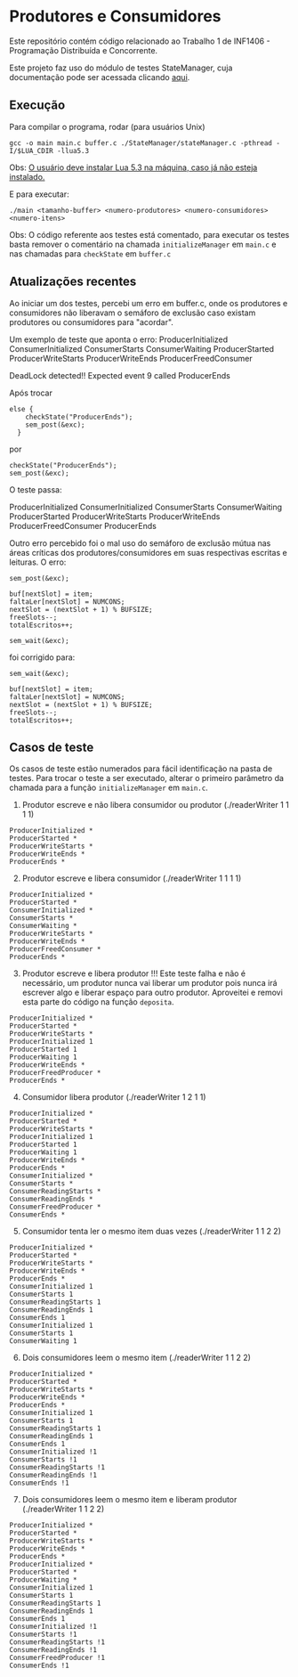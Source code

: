 # Produtores e Consumidores

Este repositório contém código relacionado ao Trabalho 1 de INF1406 - Programação Distribuída e Concorrente.

Este projeto faz uso do módulo de testes StateManager, cuja documentação pode ser acessada clicando [aqui](www.google.com).

## Execução

Para compilar o programa, rodar (para usuários Unix)

`gcc -o main main.c buffer.c ./StateManager/stateManager.c -pthread -I/$LUA_CDIR -llua5.3`

Obs: [O usuário deve instalar Lua 5.3 na máquina, caso já não esteja instalado.](https://github.com/AnnaLeticiaAlegria/Testes_Concorrentes#como-utilizar-o-m%C3%B3dulo-statemanager)

E para executar: 

`./main <tamanho-buffer> <numero-produtores> <numero-consumidores> <numero-itens>`

Obs: O código referente aos testes está comentado, para executar os testes basta remover o comentário na chamada `initializeManager` em `main.c` e nas chamadas para `checkState` em `buffer.c`

## Atualizações recentes

Ao iniciar um dos testes, percebi um erro em buffer.c, onde os produtores e consumidores não liberavam o semáforo de exclusão caso existam produtores ou consumidores para "acordar".

Um exemplo de teste que aponta o erro:
ProducerInitialized
ConsumerInitialized
ConsumerStarts
ConsumerWaiting
ProducerStarted
ProducerWriteStarts
ProducerWriteEnds
ProducerFreedConsumer

DeadLock detected!!
Expected event 9 called ProducerEnds

Após trocar

```
else {
    checkState("ProducerEnds");
    sem_post(&exc);
  }
```

por

```
checkState("ProducerEnds");
sem_post(&exc);
```

O teste passa:

ProducerInitialized
ConsumerInitialized
ConsumerStarts
ConsumerWaiting
ProducerStarted
ProducerWriteStarts
ProducerWriteEnds
ProducerFreedConsumer
ProducerEnds

Outro erro percebido foi o mal uso do semáforo de exclusão mútua nas áreas críticas dos produtores/consumidores em suas respectivas escritas e leituras. O erro:

```
sem_post(&exc);

buf[nextSlot] = item;
faltaLer[nextSlot] = NUMCONS;
nextSlot = (nextSlot + 1) % BUFSIZE;
freeSlots--;
totalEscritos++;

sem_wait(&exc);
```

foi corrigido para:

```
sem_wait(&exc);

buf[nextSlot] = item;
faltaLer[nextSlot] = NUMCONS;
nextSlot = (nextSlot + 1) % BUFSIZE;
freeSlots--;
totalEscritos++;
```

## Casos de teste

Os casos de teste estão numerados para fácil identificação na pasta de testes. Para trocar o teste a ser executado, alterar o primeiro parâmetro da chamada para a função `initializeManager` em `main.c`.

1. Produtor escreve e não libera consumidor ou produtor (./readerWriter 1 1 1 1)

```
ProducerInitialized *
ProducerStarted *
ProducerWriteStarts *
ProducerWriteEnds *
ProducerEnds *
```

2. Produtor escreve e libera consumidor (./readerWriter 1 1 1 1)

```
ProducerInitialized *
ProducerStarted *
ConsumerInitialized *
ConsumerStarts *
ConsumerWaiting *
ProducerWriteStarts *
ProducerWriteEnds *
ProducerFreedConsumer *
ProducerEnds *
```

3. Produtor escreve e libera produtor
!!! Este teste falha e não é necessário, um produtor nunca vai liberar um produtor pois nunca irá escrever algo e liberar espaço para outro produtor. Aproveitei e removi esta parte do código na função `deposita`.

```
ProducerInitialized *
ProducerStarted *
ProducerWriteStarts *
ProducerInitialized 1
ProducerStarted 1
ProducerWaiting 1
ProducerWriteEnds *
ProducerFreedProducer *
ProducerEnds *
```

4. Consumidor libera produtor (./readerWriter 1 2 1 1)

```
ProducerInitialized *
ProducerStarted *
ProducerWriteStarts *
ProducerInitialized 1
ProducerStarted 1
ProducerWaiting 1
ProducerWriteEnds *
ProducerEnds *
ConsumerInitialized *
ConsumerStarts *
ConsumerReadingStarts *
ConsumerReadingEnds *
ConsumerFreedProducer *
ConsumerEnds *
```

5. Consumidor tenta ler o mesmo item duas vezes (./readerWriter 1 1 2 2)

```
ProducerInitialized *
ProducerStarted *
ProducerWriteStarts *
ProducerWriteEnds *
ProducerEnds *
ConsumerInitialized 1
ConsumerStarts 1
ConsumerReadingStarts 1
ConsumerReadingEnds 1
ConsumerEnds 1
ConsumerInitialized 1
ConsumerStarts 1
ConsumerWaiting 1
```

6. Dois consumidores leem o mesmo item (./readerWriter 1 1 2 2)

```
ProducerInitialized *
ProducerStarted *
ProducerWriteStarts *
ProducerWriteEnds *
ProducerEnds *
ConsumerInitialized 1
ConsumerStarts 1
ConsumerReadingStarts 1
ConsumerReadingEnds 1
ConsumerEnds 1
ConsumerInitialized !1
ConsumerStarts !1
ConsumerReadingStarts !1
ConsumerReadingEnds !1
ConsumerEnds !1
```


7. Dois consumidores leem o mesmo item e liberam produtor (./readerWriter 1 1 2 2)

```
ProducerInitialized *
ProducerStarted *
ProducerWriteStarts *
ProducerWriteEnds *
ProducerEnds *
ProducerInitialized *
ProducerStarted *
ProducerWaiting *
ConsumerInitialized 1
ConsumerStarts 1
ConsumerReadingStarts 1
ConsumerReadingEnds 1
ConsumerEnds 1
ConsumerInitialized !1
ConsumerStarts !1
ConsumerReadingStarts !1
ConsumerReadingEnds !1
ConsumerFreedProducer !1
ConsumerEnds !1
```
